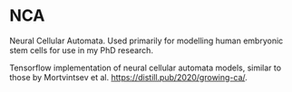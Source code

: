 # NCA
Neural Cellular Automata. Used primarily for modelling human embryonic stem cells for use in my PhD research. 

Tensorflow implementation of neural cellular automata models, similar to those by Mortvintsev et al. https://distill.pub/2020/growing-ca/. 
